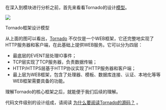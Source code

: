 在深入到模块进行分析之前，首先来看看Tornado的设计[模型](http://www.nowamagic.net/academy/tag/%E6%A8%A1%E5%9E%8B)。

![](http://www.nowamagic.net/librarys/images/201311/2013_11_20_01.png)

Tornado框架设计模型

从上面的图可以看出，[Tornado](http://www.nowamagic.net/academy/tag/Tornado) 不仅仅是一个WEB框架，它还完整地实现了HTTP服务器和客户端，在此基础上提供WEB服务。它可以分为四层：

* 最底层的EVENT层处理IO事件；
* TCP层实现了TCP服务器，负责数据传输；
* HTTP/HTTPS层基于HTTP协议实现了HTTP服务器和客户端；
* 最上层为WEB框架，包含了处理器、模板、数据库连接、认证、本地化等等WEB框架需要具备的功能。

理解Tornado的核心框架之后，就能便于我们后续的理解。

代码文件级别的设计组成，请阅读 [为什么要阅读Tornado的源码？](http://www.nowamagic.net/academy/detail/13321002) 。

